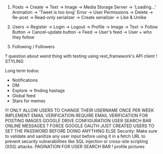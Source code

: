 1. Posts
    -> Create
        -> Text
        -> Image -> Media Storage Server
        -> 'Loading...' Animation
        -> 'Tweet is too long' Error
    -> User Permissions
        -> Delete
        -> Re-post
            -> Read-only serializer
            -> Create serializer
        -> Like & Unlike

2. Users
    -> Register
    -> Login
    -> Logout
    -> Profile
        -> Image
        -> Text
        -> Follow Button
        -> Cancel-update button
    -> Feed
        -> User's feed
        -> User + who they follow

3. Following / Followers


? question about weird thing with testing using rest_framework's API client
! STYLING

Long term todos:

- Notifications
- DM
- Explore -> finding hastags
- Global feed
- Stars for memes



!!!
ONLY ALLOW USERS TO CHANGE THEIR USERNAME ONCE PER WEEK
IMPLEMENT EMAIL VERIFICATION
REQUIRE EMAIL VERIFICATION FOR POSTING IMAGES
GOOGLE DRIVE CONFIGURATION
USER SEARCH BAR
ONLINE MESSAGES ?
FORCE GOOGLE OAUTH JUST CREATED USERS TO SET THE PASSWORD BEFORE DOING ANYTHING ELSE
Security: Make sure to validate and sanitize any user input before using it in a fetch URL to prevent security vulnerabilities like SQL injection or cross-site scripting (XSS) attacks.
PAGINATION FOR USER SEARCH BAR
! profile pictures
